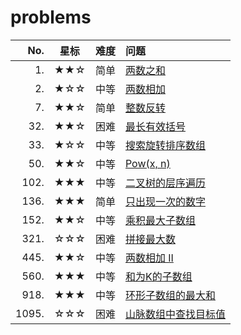 # problems

 | No.    | 星标   | 难度 | 问题 |
 | -:     | :-:    |  :-:  | :-   |
 | 1.     | ★★☆ | 简单 | [两数之和](https://leetcode-cn.com/problems/two-sum/) |
 | 2.     | ★☆☆ | 中等 | [两数相加](https://leetcode-cn.com/problems/add-two-numbers/) |
 | 7.     | ★★☆ | 简单 | [整数反转](https://leetcode-cn.com/problems/reverse-integer/) |
 | 32.    | ★★☆ | 困难 | [最长有效括号](https://leetcode-cn.com/problems/longest-valid-parentheses/) |
 | 33.    | ★☆☆ | 中等 | [搜索旋转排序数组](https://leetcode-cn.com/problems/search-in-rotated-sorted-array/) |
 | 50.    | ★★☆ | 中等 | [Pow(x, n)](https://leetcode-cn.com/problems/powx-n/) |
 | 102.   | ★★★ | 中等 | [二叉树的层序遍历](https://leetcode-cn.com/problems/binary-tree-level-order-traversal/) |
 | 136.   | ★★★ | 简单 | [只出现一次的数字](https://leetcode-cn.com/problems/single-number/) |
 | 152.   | ★★☆ | 中等 | [乘积最大子数组](https://leetcode-cn.com/problems/maximum-product-subarray/) |
 | 321.   | ☆☆☆ | 困难 | [拼接最大数](https://leetcode-cn.com/problems/create-maximum-number/) |
 | 445.   | ★★☆ | 中等 | [两数相加 II](https://leetcode-cn.com/problems/add-two-numbers-ii/) |
 | 560.   | ★★★ | 中等 | [和为K的子数组](https://leetcode-cn.com/problems/subarray-sum-equals-k/) |
 | 918.   | ★★★ | 中等 | [环形子数组的最大和](https://leetcode-cn.com/problems/maximum-sum-circular-subarray/) |
 | 1095.  | ☆☆☆ | 困难 | [山脉数组中查找目标值](https://leetcode-cn.com/problems/find-in-mountain-array/) |
